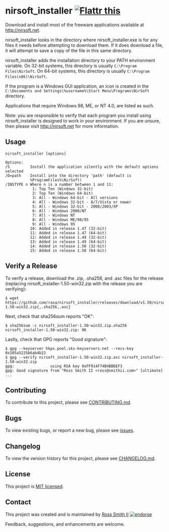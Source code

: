 # nirsoft_installer [![Flattr this][flatter_png]][flatter]

Download and install most of the freeware applications available at
http://nirsoft.net.

nirsoft_installer looks in the directory where nirsoft_installer.exe is for
any files it needs before attempting to download them. If it does download a
file, it will attempt to save a copy of the file in this same directory.

nirsoft_installer adds the installation directory to your PATH environment variable.
On 32-bit systems, this directory is usually `C:\Program Files\NirSoft`.
On 64-bit systems, this directory is usually `C:\Program Files(x86)\NirSoft`.

If the program is a Windows GUI application, an icon is created in the
`C:\Documents and Settings\%username%\Start Menu\Programs\NirSoft` directory.

Applications that require Windows 98, ME, or NT 4.0, are listed as such.

Note: you are responsible to verify that each program you install using
nirsoft_installer is designed to work in your environment.
If you are unsure, then please visit http://nirsoft.net for more information.

## Usage

````
nirsoft_installer [options]

Options:
/S         Install the application silently with the default options selected
/D=path    Install into the directory 'path' (default is
           %ProgramFiles%\NirSoft)
/INSTYPE n Where n is a number between 1 and 11:
            1: Top Ten (Windows 32-bit)
            2: Top Ten (Windows 64-bit)
            3: All - Windows 64-bit - All versions
            4: All - Windows 32-bit - 8/7/Vista or newer
            5: All - Windows 32-bit - 2008/2003/XP
            6: All - Windows 2000/NT
            7: All - Windows NT
            8: All - Windows ME/98/95
            9: All - Windows 95
           10: Added in release 1.47 (32-bit)
           11: Added in release 1.47 (64-bit)
           12: Added in release 1.49 (32-bit)
           13: Added in release 1.49 (64-bit)
           14: Added in release 1.50 (32-bit)
           15: Added in release 1.50 (64-bit)
````

## Verify a Release

To verify a release, download the .zip, .sha256, and .asc files for the release 
(replacing nirsoft_installer-1.50-win32.zip with the release you are verifying):

````
$ wget https://github.com/rasa/nirsoft_installer/releases/download/v1.50/nirsoft_installer-1.50-win32.zip{,.sha256,.asc}
````

Next, check that sha256sum reports "OK":
````
$ sha256sum -c nirsoft_installer-1.50-win32.zip.sha256
nirsoft_installer-1.50-win32.zip: OK
````

Lastly, check that GPG reports "Good signature":

````
$ gpg --keyserver hkps.pool.sks-keyservers.net --recv-key 0x105a5225b6ab4b22
$ gpg --verify nirsoft_installer-1.50-win32.zip.asc nirsoft_installer-1.50-win32.zip
gpg:                using RSA key 0xFF914F74B4BB6EF3
gpg: Good signature from "Ross Smith II <ross@smithii.com>" [ultimate]
...
````

## Contributing

To contribute to this project, please see [CONTRIBUTING.md](CONTRIBUTING.md).

## Bugs

To view existing bugs, or report a new bug, please see [issues](../../issues).

## Changelog

To view the version history for this project, please see [CHANGELOG.md](CHANGELOG.md).

## License

This project is [MIT licensed](LICENSE).

## Contact

This project was created and is maintained by [Ross Smith II][] [![endorse][endorse_png]][endorse]

Feedback, suggestions, and enhancements are welcome.

[Ross Smith II]: mailto:ross@smithii.com "ross@smithii.com"
[flatter]: https://flattr.com/submit/auto?user_id=rasa&url=https%3A%2F%2Fgithub.com%2Frasa%2Fnirsoft_installer
[flatter_png]: http://button.flattr.com/flattr-badge-large.png "Flattr this"
[endorse]: https://coderwall.com/rasa
[endorse_png]: https://api.coderwall.com/rasa/endorsecount.png "endorse"

